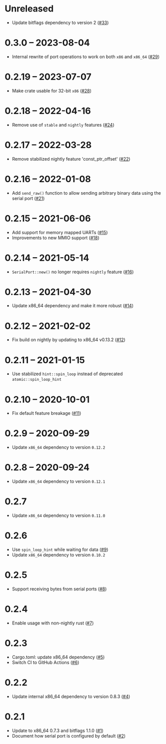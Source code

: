 # Unreleased

- Update bitflags dependency to version 2 ([#33](https://github.com/rust-osdev/uart_16550/pull/33))

# 0.3.0 – 2023-08-04

- Internal rewrite of port operations to work on both `x86` and `x86_64` ([#29](https://github.com/rust-osdev/uart_16550/pull/29))

# 0.2.19 – 2023-07-07

- Make crate usable for 32-bit `x86` ([#28](https://github.com/rust-osdev/uart_16550/pull/28))

# 0.2.18 – 2022-04-16

- Remove use of `stable` and `nightly` features ([#24](https://github.com/rust-osdev/uart_16550/pull/24))

# 0.2.17 – 2022-03-28

- Remove stabilized nightly feature 'const_ptr_offset' ([#22](https://github.com/rust-osdev/uart_16550/pull/22))

# 0.2.16 – 2022-01-08

- Add `send_raw()` function to allow sending arbitrary binary data using the serial port ([#21](https://github.com/rust-osdev/uart_16550/pull/21))

# 0.2.15 – 2021-06-06

- Add support for memory mapped UARTs ([#15](https://github.com/rust-osdev/uart_16550/pull/15))
- Improvements to new MMIO support ([#18](https://github.com/rust-osdev/uart_16550/pull/18))

# 0.2.14 – 2021-05-14

- `SerialPort::new()` no longer requires `nightly` feature ([#16](https://github.com/rust-osdev/uart_16550/pull/16))

# 0.2.13 – 2021-04-30

- Update x86_64 dependency and make it more robust ([#14](https://github.com/rust-osdev/uart_16550/pull/14))

# 0.2.12 – 2021-02-02

- Fix build on nightly by updating to x86_64 v0.13.2 ([#12](https://github.com/rust-osdev/uart_16550/pull/12))

# 0.2.11 – 2021-01-15

- Use stabilized `hint::spin_loop` instead of deprecated `atomic::spin_loop_hint`

# 0.2.10 – 2020-10-01

- Fix default feature breakage ([#11](https://github.com/rust-osdev/uart_16550/pull/11))

# 0.2.9 – 2020-09-29

- Update `x86_64` dependency to version `0.12.2`

# 0.2.8 – 2020-09-24

- Update `x86_64` dependency to version `0.12.1`

# 0.2.7

- Update `x86_64` dependency to version `0.11.0`

# 0.2.6

- Use `spin_loop_hint` while waiting for data ([#9](https://github.com/rust-osdev/uart_16550/pull/9))
- Update `x86_64` dependency to version `0.10.2`

# 0.2.5

- Support receiving bytes from serial ports ([#8](https://github.com/rust-osdev/uart_16550/pull/8))

# 0.2.4

- Enable usage with non-nightly rust ([#7](https://github.com/rust-osdev/uart_16550/pull/7))

# 0.2.3

- Cargo.toml: update x86_64 dependency ([#5](https://github.com/rust-osdev/uart_16550/pull/5))
- Switch CI to GitHub Actions ([#6](https://github.com/rust-osdev/uart_16550/pull/6))

# 0.2.2

- Update internal x86_64 dependency to version 0.8.3 ([#4](https://github.com/rust-osdev/uart_16550/pull/4))

# 0.2.1

- Update to x86_64 0.7.3 and bitflags 1.1.0 ([#1](https://github.com/rust-osdev/uart_16550/pull/1))
- Document how serial port is configured by default ([#2](https://github.com/rust-osdev/uart_16550/pull/1))
